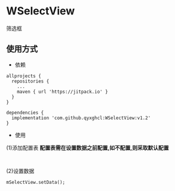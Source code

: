 # WSelectView

筛选框

## 使用方式

- 依赖

```
allprojects {
  repositories {
    ...
    maven { url 'https://jitpack.io' }
  }
}

dependencies {
  implementation 'com.github.qyxghcl:WSelectView:v1.2'
}

```

- 使用

(1)添加配置表
**配置表需在设置数据之前配置,如不配置,则采取默认配置**

```


```

(2)设置数据

```
mSelectView.setData();
```
